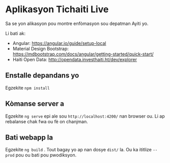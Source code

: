 # Aplikasyon Tichaiti Live

Sa se yon alikasyon pou montre enfòmasyon sou depatman Ayiti yo.

Li bati ak:

- Angular: https://angular.io/guide/setup-local
- Material Design Bootstrap: https://mdbootstrap.com/docs/angular/getting-started/quick-start/
- Haiti Open Data: http://opendata.investhaiti.ht/dev/explorer

## Enstalle depandans yo
Egzekite `npm install` 

## Kòmanse server a
Egzekite `ng serve` epi ale sou `http://localhost:4200/` nan browser ou. Li ap rebalanse chak fwa ou fè on chanjman.

## Bati webapp la

Egzekite `ng build` . Tout bagay yo ap nan dosye `dist/` la. Ou ka ititlize `--prod` pou ou bati pou pwodiksyon.


